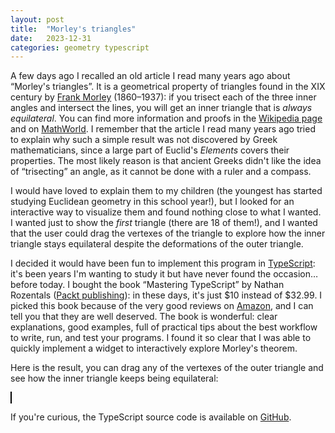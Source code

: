 ```yaml
---
layout: post
title:  "Morley's triangles"
date:   2023-12-31
categories: geometry typescript
---
```


A few days ago I recalled an old article I read many years ago about “Morley's triangles”. It is a geometrical property of triangles found in the XIX century by [Frank Morley](https://en.wikipedia.org/wiki/Frank_Morley) (1860–1937): if you trisect each of the three inner angles and intersect the lines, you will get an inner triangle that is *always equilateral*. You can find more information and proofs in the [Wikipedia page](https://en.wikipedia.org/wiki/Morley's_trisector_theorem) and on [MathWorld](https://mathworld.wolfram.com/MorleysTheorem.html). I remember that the article I read many years ago tried to explain why such a simple result was not discovered by Greek mathematicians, since a large part of Euclid's *Elements* covers their properties. The most likely reason is that ancient Greeks didn't like the idea of “trisecting” an angle, as it cannot be done with a ruler and a compass.

I would have loved to explain them to my children (the youngest has started studying Euclidean geometry in this school year!), but I looked for an interactive way to visualize them and found nothing close to what I wanted. I wanted just to show the *first* triangle (there are 18 of them!), and I wanted that the user could drag the vertexes of the triangle to explore how the inner triangle stays equilateral despite the deformations of the outer triangle.

I decided it would have been fun to implement this program in [TypeScript](https://www.typescriptlang.org/): it's been years I'm wanting to study it but have never found the occasion… before today. I bought the book “Mastering TypeScript” by Nathan Rozentals ([Packt publishing](https://www.packtpub.com/product/mastering-typescript/9781800564732)): in these days, it's just $10 instead of $32.99. I picked this book because of the very good reviews on [Amazon](https://www.amazon.com/Mastering-TypeScript-enterprise-ready-applications-frameworks/dp/1800564732), and I can tell you that they are well deserved. The book is wonderful: clear explanations, good examples, full of practical tips about the best workflow to write, run, and test your programs. I found it so clear that I was able to quickly implement a widget to interactively explore Morley's theorem.

Here is the result, you can drag any of the vertexes of the outer triangle and see how the inner triangle keeps being equilateral:

<canvas id="morley_canvas" width="560" height="560" style="border: 1px solid black;">
</canvas>
<script src="/js/morley.js"></script>

If you're curious, the TypeScript source code is available on [GitHub](https://github.com/ziotom78/ziotom78.github.io/blob/master/scripts/morley.ts).